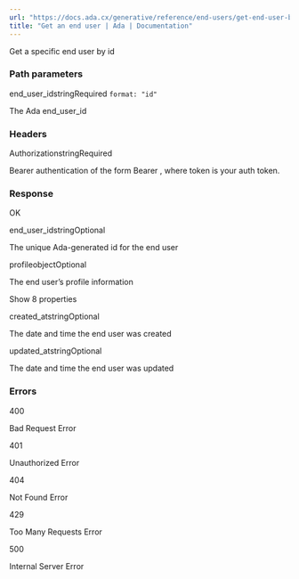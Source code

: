 ```yaml
---
url: "https://docs.ada.cx/generative/reference/end-users/get-end-user-by-id"
title: "Get an end user | Ada | Documentation"
---
```


Get a specific end user by id

### Path parameters

end\_user\_idstringRequired `format: "id"`

The Ada end\_user\_id

### Headers

AuthorizationstringRequired

Bearer authentication of the form Bearer <token>, where token is your auth token.

### Response

OK

end\_user\_idstringOptional

The unique Ada-generated id for the end user

profileobjectOptional

The end user’s profile information

Show 8 properties

created\_atstringOptional

The date and time the end user was created

updated\_atstringOptional

The date and time the end user was updated

### Errors

400

Bad Request Error

401

Unauthorized Error

404

Not Found Error

429

Too Many Requests Error

500

Internal Server Error